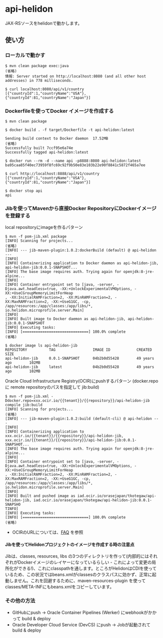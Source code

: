 # api-helidon

JAX-RSソースをhelidonで動かします。

## 使い方

### ローカルで動かす

```text
$ mvn clean package exec:java
(省略)
情報: Server started on http://localhost:8080 (and all other host addresses) in 778 milliseconds.
```

```text
$ curl localhost:8080/api/v1/country
[{"countryId":1,"countryName":"USA"},{"countryId":81,"countryName":"Japan"}]
```

### Dockerfileを使ってDocker イメージを作成する

```text
$ mvn clean package

$ docker build . -f target/Dockerfile -t api-helidon:latest

Sending build context to Docker daemon  17.52MB
(省略)
Successfully built 7ccf95e6a74e
Successfully tagged api-helidon:latest

$ docker run --rm -d --name api -p8888:8080 api-helidon:latest
ba95caa85f40ec73959f8fc69c92f9b50e83e103b22e90f8841c5872f465a7ee

$ curl http://localhost:8888/api/v1/country
[{"countryId":1,"countryName":"USA"},{"countryId":81,"countryName":"Japan"}]

$ docker stop api
api
```

### Jibを使ってMavenから直接Docker RepositoryにDockerイメージを登録する

local repositoryにimageを作るパターン

```text
$ mvn -f pom-jib.xml package
[INFO] Scanning for projects...
(省略)
[INFO] --- jib-maven-plugin:1.0.2:dockerBuild (default) @ api-helidon ---
[INFO] 
[INFO] Containerizing application to Docker daemon as api-helidon-jib, api-helidon-jib:0.0.1-SNAPSHOT...
[INFO] The base image requires auth. Trying again for openjdk:8-jre-alpine...
[INFO] 
[INFO] Container entrypoint set to [java, -server, -Djava.awt.headless=true, -XX:+UnlockExperimentalVMOptions, -XX:+UseCGroupMemoryLimitForHeap
, -XX:InitialRAMFraction=2, -XX:MinRAMFraction=2, -XX:MaxRAMFraction=2, -XX:+UseG1GC, -cp, /app/resources:/app/classes:/app/libs/*, io.helidon.microprofile.server.Main]
[INFO] 
[INFO] Built image to Docker daemon as api-helidon-jib, api-helidon-jib:0.0.1-SNAPSHOT
[INFO] Executing tasks:
[INFO] [==============================] 100.0% complete
(省略)

$ docker image ls api-helidon-jib
REPOSITORY          TAG                 IMAGE ID            CREATED             SIZE
api-helidon-jib     0.0.1-SNAPSHOT      04b2b0d55428        49 years ago        102MB
api-helidon-jib     latest              04b2b0d55428        49 years ago        102MB
```

Oracle Cloud Infrastructure Registry(OCIR)にpushするパターン (docker.repo に remote repositoryのパスを指定して jib:build)

```text
$ mvn -f pom-jib.xml -Ddocker.repo=xxx.ocir.io/{{tenant}}/{{repository}}/api-helidon-jib compile jib:build
[INFO] Scanning for projects...
(省略)
[INFO] --- jib-maven-plugin:1.0.2:build (default-cli) @ api-helidon ---
[INFO] 
[INFO] Containerizing application to xxx.ocir.io/{{tenant}}/{{repository}}/api-helidon-jib, xxx.ocir.io/{{tenant}}/{{repository}}/api-helidon-jib:0.0.1-SNAPSHOT...
[INFO] The base image requires auth. Trying again for openjdk:8-jre-alpine...
[INFO] 
[INFO] Container entrypoint set to [java, -server, -Djava.awt.headless=true, -XX:+UnlockExperimentalVMOptions, -XX:+UseCGroupMemoryLimitForHeap
, -XX:InitialRAMFraction=2, -XX:MinRAMFraction=2, -XX:MaxRAMFraction=2, -XX:+UseG1GC, -cp, /app/resources:/app/classes:/app/libs/*, io.helidon.microprofile.server.Main]
[INFO] 
[INFO] Built and pushed image as iad.ocir.io/orasejapan/tkotegaw/api-helidon-jib, iad.ocir.io/orasejapan/tkotegaw/api-helidon-jib:0.0.1-SNAPSHO
TINFO] 
[INFO] Executing tasks:
[INFO] [==============================] 100.0% complete
(省略)
```

* OCIRのURLについては、[FAQ](https://cloud.oracle.com/containers/faq#ocir) を参照

#### Jibを使ってHelidonプロジェクトのイメージを作成する時の注意点

Jibは、classes, resources, libs の3つのディレクトリを作って(内部的にはそれぞれがDockerイメージのレイヤーになっているらしい - これによって変更の局所化ができる!)、これにclasspathを通します。ところがHelidonはCDIを使っているため、この状況ではbeans.xmlがclassesのクラスパスに効かず、正常に起動しません。これを回避するために、maven-resources-plugin を使って classes/META-INFにもbeans.xmlをコピーしています。

### その他の方法

+ GitHubにpush -> Oracle Container Pipelines (Werker) にwebhookがかかって build & deploy
+ Oracle Developer Cloud Service (DevCS) にpush -> Jobが起動されて build & deploy
